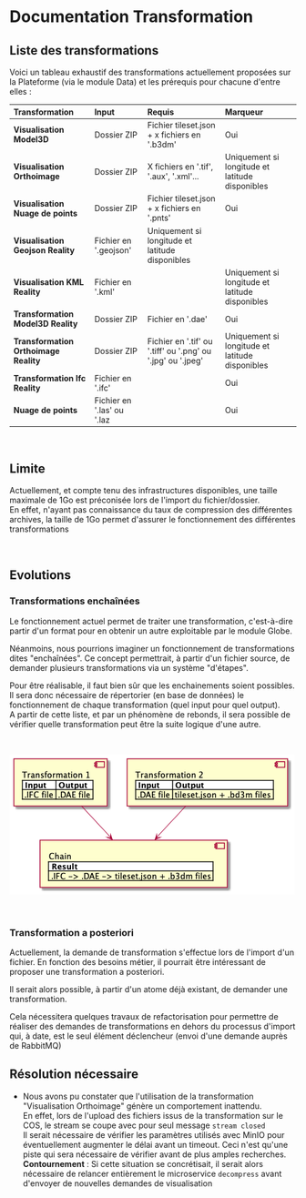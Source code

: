 # Documentation Transformation

## Liste des transformations

Voici un tableau exhaustif des transformations actuellement proposées sur la Plateforme (via le module Data) et les prérequis pour chacune d'entre elles :

| Transformation | Input | Requis| Marqueur|
|:---|:---|:---| :--|
| **Visualisation Model3D** | Dossier ZIP | Fichier tileset.json + x fichiers en '.b3dm' | Oui
| **Visualisation Orthoimage** | Dossier ZIP | X fichiers en '.tif', '.aux', '.xml'... | Uniquement si longitude et latitude disponibles
| **Visualisation Nuage de points** | Dossier ZIP | Fichier tileset.json + x fichiers en '.pnts' | Oui
| **Visualisation Geojson Reality** | Fichier en '.geojson'| Uniquement si longitude et latitude disponibles
| **Visualisation KML Reality** | Fichier en '.kml' || Uniquement si longitude et latitude disponibles
| **Transformation Model3D Reality** | Dossier ZIP | Fichier en '.dae' | Oui
| **Transformation Orthoimage Reality** | Dossier ZIP | Fichier en '.tif' ou '.tiff' ou '.png' ou '.jpg' ou '.jpeg' | Uniquement si longitude et latitude disponibles
| **Transformation Ifc Reality** | Fichier en '.ifc' || Oui
| **Nuage de points** | Fichier en '.las' ou '.laz || Oui

<br/>

## Limite

Actuellement, et compte tenu des infrastructures disponibles, une taille maximale de 1Go est préconisée lors de l'import du fichier/dossier. <br/>
En effet, n'ayant pas connaissance du taux de compression des différentes archives, la taille de 1Go permet d'assurer le fonctionnement des différentes transformations 

<br/>

## Evolutions

### Transformations enchaînées

Le fonctionnement actuel permet de traiter une transformation, c'est-à-dire partir d'un format pour en obtenir un autre exploitable par le module Globe.

Néanmoins, nous pourrions imaginer un fonctionnement de transformations dites "enchaînées". Ce concept permettrait, à partir d'un fichier source, de demander plusieurs transformations via un système "d'étapes".

Pour être réalisable, il faut bien sûr que les enchainements soient possibles. Il sera donc nécessaire de répertorier (en base de données) le fonctionnement de chaque transformation (quel input pour quel output). <br/>
A partir de cette liste, et par un phénomène de rebonds, il sera possible de vérifier quelle transformation peut être la suite logique d'une autre. 

<br/>

![Chained Transformation Diagram](./chainedTransfo.png)

<br/>

### Transformation a posteriori

Actuellement, la demande de transformation s'effectue lors de l'import d'un fichier. En fonction des besoins métier, il pourrait être intéressant de proposer une transformation a posteriori.

Il serait alors possible, à partir d'un atome déjà existant, de demander une transformation.

Cela nécessitera quelques travaux de refactorisation pour permettre de réaliser des demandes de transformations en dehors du processus d'import qui, à date, est le seul élément déclencheur (envoi d'une demande auprès de RabbitMQ)

## Résolution nécessaire

- Nous avons pu constater que l'utilisation de la transformation "Visualisation Orthoimage" génère un comportement inattendu. <br/> 
En effet, lors de l'upload des fichiers issus de la transformation sur le COS, le stream se coupe avec pour seul message `stream closed` <br/>
Il serait nécessaire de vérifier les paramètres utilisés avec MinIO pour éventuellement augmenter le délai avant un timeout. Ceci n'est qu'une piste qui sera nécessaire de vérifier avant de plus amples recherches. <br/>
**Contournement** : Si cette situation se concrétisait, il serait alors nécessaire de relancer entièrement le microservice `decompress` avant d'envoyer de nouvelles demandes de visualisation

